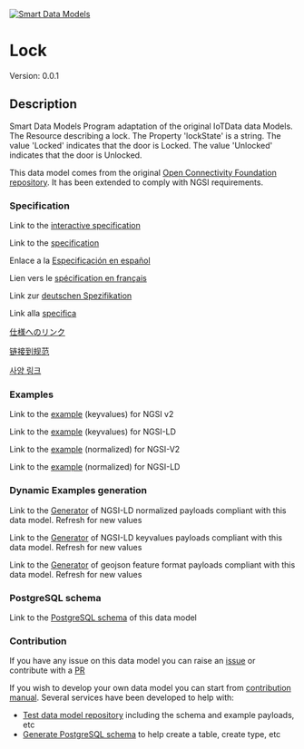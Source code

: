 [![Smart Data Models](https://smartdatamodels.org/wp-content/uploads/2022/01/SmartDataModels_logo.png "Logo")](https://smartdatamodels.org)
# Lock
Version: 0.0.1

## Description 

Smart Data Models Program adaptation of the original IoTData data Models. The Resource describing a lock. The Property 'lockState' is a string. The value 'Locked' indicates that the door is Locked. The value 'Unlocked' indicates that the door is Unlocked.

This data model comes from the original [Open Connectivity Foundation repository](https://github.com/openconnectivityfoundation/IoTDataModels). It has been extended to comply with NGSI requirements.
### Specification

Link to the [interactive specification](https://swagger.lab.fiware.org/?url=https://smart-data-models.github.io/dataModel.OCF/Lock/swagger.yaml)

Link to the [specification](https://github.com/smart-data-models/dataModel.OCF/blob/master/Lock/doc/spec.md)

Enlace a la [Especificación en español](https://github.com/smart-data-models/dataModel.OCF/blob/master/Lock/doc/spec_ES.md)

Lien vers le [spécification en français](https://github.com/smart-data-models/dataModel.OCF/blob/master/Lock/doc/spec_FR.md)

Link zur [deutschen Spezifikation](https://github.com/smart-data-models/dataModel.OCF/blob/master/Lock/doc/spec_DE.md)

Link alla [specifica](https://github.com/smart-data-models/dataModel.OCF/blob/master/Lock/doc/spec_IT.md)

[仕様へのリンク](https://github.com/smart-data-models/dataModel.OCF/blob/master/Lock/doc/spec_JA.md)

[链接到规范](https://github.com/smart-data-models/dataModel.OCF/blob/master/Lock/doc/spec_ZH.md)

[사양 링크](https://github.com/smart-data-models/dataModel.OCF/blob/master/Lock/doc/spec_KO.md)
### Examples

Link to the [example](https://smart-data-models.github.io/dataModel.OCF/Lock/examples/example.json) (keyvalues) for NGSI v2

Link to the [example](https://smart-data-models.github.io/dataModel.OCF/Lock/examples/example.jsonld) (keyvalues) for NGSI-LD

Link to the [example](https://smart-data-models.github.io/dataModel.OCF/Lock/examples/example-normalized.json) (normalized) for NGSI-V2

Link to the [example](https://smart-data-models.github.io/dataModel.OCF/Lock/examples/example-normalized.jsonld) (normalized) for NGSI-LD
### Dynamic Examples generation

Link to the [Generator](https://smartdatamodels.org/extra/ngsi-ld_generator.php?schemaUrl=https://raw.githubusercontent.com/smart-data-models/dataModel.OCF/master/Lock/schema.json&email=info@smartdatamodels.org) of NGSI-LD normalized payloads compliant with this data model. Refresh for new values

Link to the [Generator](https://smartdatamodels.org/extra/ngsi-ld_generator_keyvalues.php?schemaUrl=https://raw.githubusercontent.com/smart-data-models/dataModel.OCF/master/Lock/schema.json&email=info@smartdatamodels.org) of NGSI-LD keyvalues payloads compliant with this data model. Refresh for new values

Link to the [Generator](https://smartdatamodels.org/extra/geojson_features_generator.php?schemaUrl=https://raw.githubusercontent.com/smart-data-models/dataModel.OCF/master/Lock/schema.json&email=info@smartdatamodels.org) of geojson feature format payloads compliant with this data model. Refresh for new values
### PostgreSQL schema

Link to the [PostgreSQL schema](https://github.com/smart-data-models/dataModel.OCF/blob/master/Lock/schema.sql) of this data model
### Contribution

 If you have any issue on this data model you can raise an [issue](https://github.com/smart-data-models/dataModel.OCF/issues)  or contribute with a [PR](https://github.com/smart-data-models/dataModel.OCF/pulls)

 If you wish to develop your own data model you can start from [contribution manual](https://bit.ly/contribution_manual). Several services have been developed to help with: 
 - [Test data model repository](https://smartdatamodels.org/index.php/data-models-contribution-api/) including the schema and example payloads, etc
 - [Generate PostgreSQL schema](https://smartdatamodels.org/index.php/sql-service/) to help create a table, create type, etc